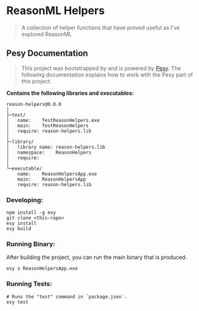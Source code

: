 # ReasonML Helpers

> A collection of helper functions that have proved useful as I've explored ReasonML

## Pesy Documentation

> This project was bootstrapped by and is powered by [Pesy](https://github.com/jordwalke/pesy). The following documentation explains how to work with the Pesy part of this project.

**Contains the following libraries and executables:**

```
reason-helpers@0.0.0
│
├─test/
│   name:    TestReasonHelpers.exe
│   main:    TestReasonHelpers
│   require: reason-helpers.lib
│
├─library/
│   library name: reason-helpers.lib
│   namespace:    ReasonHelpers
│   require:
│
└─executable/
    name:    ReasonHelpersApp.exe
    main:    ReasonHelpersApp
    require: reason-helpers.lib
```

### Developing:

```
npm install -g esy
git clone <this-repo>
esy install
esy build
```

### Running Binary:

After building the project, you can run the main binary that is produced.

```
esy x ReasonHelpersApp.exe 
```

### Running Tests:

```
# Runs the "test" command in `package.json`.
esy test
```
